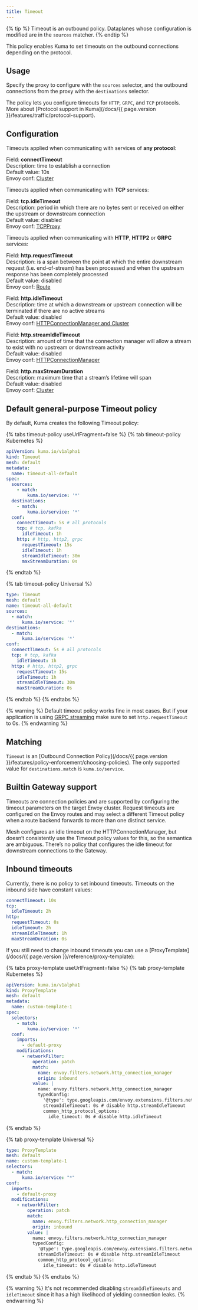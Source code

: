 ```yaml
---
title: Timeout
---
```


{% tip %}
Timeout is an outbound policy. Dataplanes whose configuration is modified are in the `sources` matcher.
{% endtip %}

This policy enables Kuma to set timeouts on the outbound connections depending on the protocol.

## Usage

Specify the proxy to configure with the `sources` selector, and the outbound connections from the proxy with the `destinations` selector.

The policy lets you configure timeouts for `HTTP`, `GRPC`, and `TCP` protocols.
More about [Protocol support in Kuma](/docs/{{ page.version }}/features/traffic/protocol-support). 

## Configuration

Timeouts applied when communicating with services of **any protocol**:

Field: **connectTimeout**<br>
Description: time to establish a connection<br>
Default value: 10s<br>
Envoy conf: [Cluster](https://www.envoyproxy.io/docs/envoy/latest/api-v3/config/cluster/v3/cluster.proto#envoy-v3-api-field-config-cluster-v3-cluster-connect-timeout)

Timeouts applied when communicating with **TCP** services:

Field: **tcp.idleTimeout**<br>
Description: period in which there are no bytes sent or received 
on either the upstream or downstream connection<br>
Default value: disabled<br>
Envoy conf: [TCPProxy](https://www.envoyproxy.io/docs/envoy/latest/api-v3/extensions/filters/network/tcp_proxy/v3/tcp_proxy.proto#envoy-v3-api-field-extensions-filters-network-tcp-proxy-v3-tcpproxy-idle-timeout)

Timeouts applied when communicating with **HTTP**, **HTTP2** or **GRPC** services:

Field: **http.requestTimeout**<br>
Description: is a span between the point at which the entire 
downstream request (i.e. end-of-stream) has been processed and when the 
upstream response has been completely processed<br>
Default value: disabled<br>
Envoy conf: [Route](https://www.envoyproxy.io/docs/envoy/latest/api-v3/config/route/v3/route_components.proto#envoy-v3-api-field-config-route-v3-routeaction-timeout)

Field: **http.idleTimeout**<br>
Description: time at which a downstream or upstream connection 
will be terminated if there are no active streams<br>
Default value: disabled<br>
Envoy conf: [HTTPConnectionManager and Cluster](https://www.envoyproxy.io/docs/envoy/latest/api-v3/config/core/v3/protocol.proto#envoy-v3-api-field-config-core-v3-httpprotocoloptions-idle-timeout)

Field: **http.streamIdleTimeout**<br>
Description: amount of time that the connection manager 
will allow a stream to exist with no upstream or downstream activity<br>
Default value: disabled<br>
Envoy conf: [HTTPConnectionManager](https://www.envoyproxy.io/docs/envoy/latest/api-v3/extensions/filters/network/http_connection_manager/v3/http_connection_manager.proto#envoy-v3-api-field-extensions-filters-network-http-connection-manager-v3-httpconnectionmanager-stream-idle-timeout)

Field: **http.maxStreamDuration**<br>
Description: maximum time that a stream’s lifetime will span<br>
Default value: disabled<br>
Envoy conf: [Cluster](https://www.envoyproxy.io/docs/envoy/latest/api-v3/config/core/v3/protocol.proto#envoy-v3-api-field-config-core-v3-httpprotocoloptions-max-stream-duration)

## Default general-purpose Timeout policy

By default, Kuma creates the following Timeout policy:

{% tabs timeout-policy useUrlFragment=false %}
{% tab timeout-policy Kubernetes %}
```yaml
apiVersion: kuma.io/v1alpha1
kind: Timeout
mesh: default
metadata:
  name: timeout-all-default
spec:
  sources:
    - match:
        kuma.io/service: '*'
  destinations:
    - match:
        kuma.io/service: '*'
  conf:
    connectTimeout: 5s # all protocols
    tcp: # tcp, kafka
      idleTimeout: 1h 
    http: # http, http2, grpc
      requestTimeout: 15s 
      idleTimeout: 1h
      streamIdleTimeout: 30m
      maxStreamDuration: 0s
```
{% endtab %}

{% tab timeout-policy Universal %}
```yaml
type: Timeout
mesh: default
name: timeout-all-default
sources:
  - match:
      kuma.io/service: '*'
destinations:
  - match:
      kuma.io/service: '*'
conf:
  connectTimeout: 5s # all protocols
  tcp: # tcp, kafka
    idleTimeout: 1h
  http: # http, http2, grpc
    requestTimeout: 15s
    idleTimeout: 1h
    streamIdleTimeout: 30m
    maxStreamDuration: 0s
```
{% endtab %}
{% endtabs %}

{% warning %}
Default timeout policy works fine in most cases. 
But if your application is using [GRPC streaming](https://grpc.io/docs/what-is-grpc/core-concepts/) 
make sure to set `http.requestTimeout` to 0s. 
{% endwarning %}

## Matching

`Timeout` is an [Outbound Connection Policy](/docs/{{ page.version }}/features/policy-enforcement/choosing-policies).
The only supported value for `destinations.match` is `kuma.io/service`.

## Builtin Gateway support

Timeouts are connection policies and are supported by configuring the timeout parameters on the target Envoy cluster.
Request timeouts are configured on the Envoy routes and may select a different Timeout policy when a route backend forwards to more than one distinct service.

Mesh configures an idle timeout on the HTTPConnectionManager, but doesn’t consistently use the Timeout policy values for this, so the semantica are ambiguous.
There’s no policy that configures the idle timeout for downstream connections to the Gateway.

## Inbound timeouts

Currently, there is no policy to set inbound timeouts.
Timeouts on the inbound side have constant values:

```yaml
connectTimeout: 10s 
tcp:
  idleTimeout: 2h
http:
  requestTimeout: 0s
  idleTimeout: 2h
  streamIdleTimeout: 1h
  maxStreamDuration: 0s
```

If you still need to change inbound timeouts you can use a [ProxyTemplate](/docs/{{ page.version }}/reference/proxy-template):

{% tabs proxy-template useUrlFragment=false %}
{% tab proxy-template Kubernetes %}
```yaml
apiVersion: kuma.io/v1alpha1
kind: ProxyTemplate
mesh: default
metadata:
  name: custom-template-1
spec:
  selectors:
    - match:
        kuma.io/service: '*'
  conf:
    imports:
      - default-proxy 
    modifications:
      - networkFilter:
          operation: patch
          match:
            name: envoy.filters.network.http_connection_manager
            origin: inbound 
          value: |
            name: envoy.filters.network.http_connection_manager
            typedConfig:
              '@type': type.googleapis.com/envoy.extensions.filters.network.http_connection_manager.v3.HttpConnectionManager
              streamIdleTimeout: 0s # disable http.streamIdleTimeout 
              common_http_protocol_options: 
                idle_timeout: 0s # disable http.idleTimeout
```
{% endtab %}

{% tab proxy-template Universal %}
```yaml
type: ProxyTemplate
mesh: default
name: custom-template-1
selectors:
  - match:
      kuma.io/service: "*"
conf:
  imports:
    - default-proxy 
  modifications:
    - networkFilter:
        operation: patch
        match:
          name: envoy.filters.network.http_connection_manager
          origin: inbound 
        value: |
          name: envoy.filters.network.http_connection_manager
          typedConfig:
            '@type': type.googleapis.com/envoy.extensions.filters.network.http_connection_manager.v3.HttpConnectionManager
            streamIdleTimeout: 0s # disable http.streamIdleTimeout 
            common_http_protocol_options: 
              idle_timeout: 0s # disable http.idleTimeout
```
{% endtab %}
{% endtabs %}

{% warning %}
It's not recommended disabling `streamIdleTimeouts` and `idleTimeout`
since it has a high likelihood of yielding connection leaks.
{% endwarning %}
